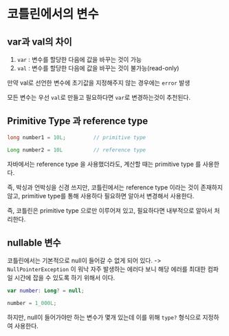 # 코틀린에서의 변수



## var과 val의 차이

1. `var` : 변수를 할당한 다음에 값을 바꾸는 것이 가능
2. `val` : 변수를 할당한 다음에 값을 바꾸는 것이 불가능(read-only)



만약 val로 선언한 변수에 초기값을 지정해주지 않는 경우에는 `error` 발생

모든 변수는 우선 `val`로 만들고 필요하다면 `var`로 변경하는것이 추천된다.



## Primitive Type 과 reference type

```java
long number1 = 10L;			// primitive type

Long number2 = 10L			// reference type
```



자바에서는 reference type 을 사용했더라도, 계산할 때는 primitive type 를 사용한다.

즉, 박싱과 언박싱을 신경 쓰지만, 코틀린에서는 reference type 이라는 것이 존재하지 않고, primitive type를 통해 사용하다 필요하면 알아서 변경해서 사용한다.

즉, 코틀린은 primitive type 으로만 이루어져 있고, 필요하다면 내부적으로 알아서 처리한다.





## nullable 변수

코틀린에서는 기본적으로 null이 들어갈 수 없게 되어 있다. -> `NullPointerException` 이 워낙 자주 발생하는 에러다 보니 해당 에러를 최대한 컴파일 시간에 잡을 수 있도록 하기 위해서 이다.



```kotlin
var number: Long? = null;

number = 1_000L;
```



하지만, null이 들어가야만 하는 변수가 몇개 있는데 이를 위해 `type?` 형식으로 지정하여 사용한다.



